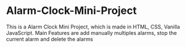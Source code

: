 # Alarm-Clock-Mini-Project
This is a Alarm Clock Mini Project, which is made in HTML, CSS, Vanilla JavaScript. Main Features are add manually multiples alarms, stop the current alarm and delete the alarms
